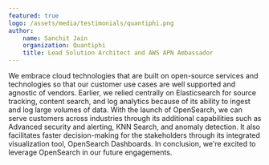 ```yaml
---
featured: true
logo: /assets/media/testimonials/quantiphi.png
author: 
    name: Sanchit Jain
    organization: Quantiphi
    title: Lead Solution Architect and AWS APN Ambassador
---
```


We embrace cloud technologies that are built on open-source services and technologies so that our customer use cases are well supported and agnostic of vendors. Earlier, we relied centrally on Elasticsearch for source tracking, content search, and log analytics because of its ability to ingest and log large volumes of data. With the launch of OpenSearch, we can serve customers across industries through its additional capabilities such as Advanced security and alerting, KNN Search, and anomaly detection. It also facilitates faster decision-making for the stakeholders through its integrated visualization tool, OpenSearch Dashboards. In conclusion, we're excited to leverage OpenSearch in our future engagements.